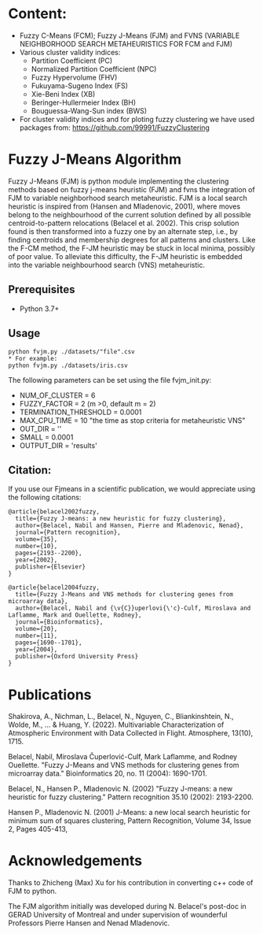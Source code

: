 # Content:

* Fuzzy C-Means (FCM); Fuzzy J-Means (FJM) and FVNS (VARIABLE NEIGHBORHOOD SEARCH METAHEURISTICS FOR FCM and FJM)
* Various cluster validity indices:
    * Partition Coefficient (PC)
    * Normalized Partition Coefficient (NPC)
    * Fuzzy Hypervolume (FHV)
    * Fukuyama-Sugeno Index (FS)
    * Xie-Beni Index (XB)
    * Beringer-Hullermeier Index (BH)
    * Bouguessa-Wang-Sun index (BWS)
* For cluster validity indices and for ploting fuzzy clustering we have used packages from:
       https://github.com/99991/FuzzyClustering

# Fuzzy J-Means Algorithm
Fuzzy J-Means (FJM) is python module implementing the clustering methods based on fuzzy j-means heuristic (FJM) and fvns the integration of FJM to variable neighborhood search metaheuristic.
FJM is a local search heuristic is inspired from (Hansen and Mladenovic, 2001), where moves belong to the neighbourhood of the current solution defined by all possible centroid-to-pattern relocations (Belacel et al. 2002). This crisp solution found is then transformed into a fuzzy one by an alternate step, i.e., by finding centroids and membership degrees for all patterns and clusters. Like the F-CM method, the F-JM heuristic may be stuck in local minima, possibly of poor value. To alleviate this difficulty, the F-JM heuristic is embedded into the variable neighbourhood search (VNS) metaheuristic.
## Prerequisites
* Python 3.7+
## Usage
    python fvjm.py ./datasets/"file".csv
    * For example: 
    python fvjm.py ./datasets/iris.csv

The following parameters can be set using the file fvjm_init.py: 

* NUM_OF_CLUSTER = 6 
* FUZZY_FACTOR = 2  (m >0, default m = 2)
* TERMINATION_THRESHOLD = 0.0001
* MAX_CPU_TIME = 10 "the time as stop criteria for metaheuristic VNS"
* OUT_DIR = ''
* SMALL = 0.0001
* OUTPUT_DIR = 'results'

## Citation:
If you use our Fjmeans in a scientific publication, we would appreciate using the following citations:

```
@article{belacel2002fuzzy,
  title={Fuzzy J-means: a new heuristic for fuzzy clustering},
  author={Belacel, Nabil and Hansen, Pierre and Mladenovic, Nenad},
  journal={Pattern recognition},
  volume={35},
  number={10},
  pages={2193--2200},
  year={2002},
  publisher={Elsevier}
}

@article{belacel2004fuzzy,
  title={Fuzzy J-Means and VNS methods for clustering genes from microarray data},
  author={Belacel, Nabil and {\v{C}}uperlovi{\'c}-Culf, Miroslava and Laflamme, Mark and Ouellette, Rodney},
  journal={Bioinformatics},
  volume={20},
  number={11},
  pages={1690--1701},
  year={2004},
  publisher={Oxford University Press}
}
```
# Publications

Shakirova, A., Nichman, L., Belacel, N., Nguyen, C., Bliankinshtein, N., Wolde, M., ... & Huang, Y. (2022). Multivariable Characterization of Atmospheric Environment with Data Collected in Flight. Atmosphere, 13(10), 1715.

Belacel, Nabil, Miroslava Čuperlović-Culf, Mark Laflamme, and Rodney Ouellette. "Fuzzy J-Means and VNS methods for clustering genes from microarray data." Bioinformatics 20, no. 11 (2004): 1690-1701.

Belacel, N., Hansen P., Mladenovic N. (2002) "Fuzzy J-means: a new heuristic for fuzzy clustering." Pattern recognition 35.10 (2002): 2193-2200.

Hansen P., Mladenovic N. (2001) J-Means: a new local search heuristic for minimum sum of squares clustering, Pattern Recognition, Volume 34, Issue 2, Pages 405-413,

# Acknowledgements

Thanks to Zhicheng (Max) Xu for his contribution in converting c++ code of FJM to python.

The FJM algorithm initially was developed during N. Belacel's post-doc in GERAD University of Montreal and under supervision of wounderful Professors Pierre Hansen and Nenad Mladenovic.
